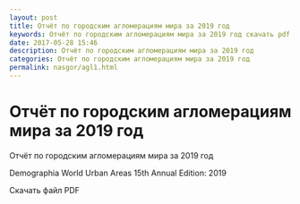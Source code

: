 ```yaml
---
layout: post
title: Отчёт по городским агломерациям мира за 2019 год
keywords: Отчёт по городским агломерациям мира за 2019 год скачать pdf
date: 2017-05-28 15:46
description: Отчёт по городским агломерациям мира за 2019 год
categories: Отчёт по городским агломерациям мира за 2019 год
permalink: nasgor/agl1.html
---
```


#  Отчёт по городским агломерациям мира за 2019 год




 Отчёт по городским агломерациям мира за 2019 год



Demographia World Urban Areas 15th Annual Edition: 2019



Скачать файл PDF










			
			
